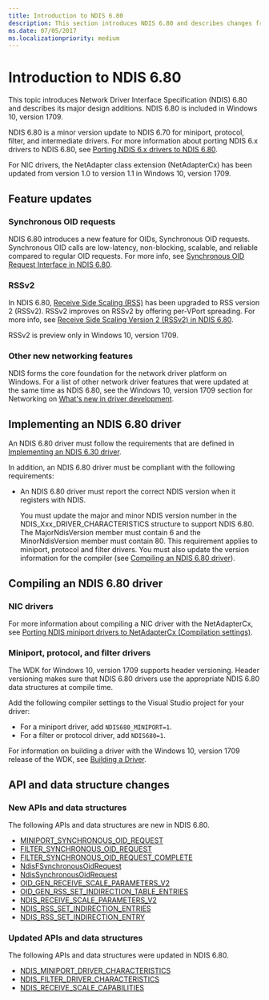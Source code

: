 ```yaml
---
title: Introduction to NDIS 6.80
description: This section introduces NDIS 6.80 and describes changes from NDIS 6.70. NDIS 6.80 is included in Windows 10, version 1709.
ms.date: 07/05/2017
ms.localizationpriority: medium
---
```


# Introduction to NDIS 6.80

This topic introduces Network Driver Interface Specification (NDIS) 6.80 and describes its major design additions. NDIS 6.80 is included in Windows 10, version 1709.

NDIS 6.80 is a minor version update to NDIS 6.70 for miniport, protocol, filter, and intermediate drivers. For more information about porting NDIS 6.x drivers to NDIS 6.80, see [Porting NDIS 6.x drivers to NDIS 6.80](porting-ndis-6-x-drivers-to-ndis-6-70.md).

For NIC drivers, the NetAdapter class extension (NetAdapterCx) has been updated from version 1.0 to version 1.1 in Windows 10, version 1709.

## Feature updates

### Synchronous OID requests

NDIS 6.80 introduces a new feature for OIDs, Synchronous OID requests. Synchronous OID calls are low-latency, non-blocking, scalable, and reliable compared to regular OID requests. For more info, see [Synchronous OID Request Interface in NDIS 6.80](synchronous-oid-request-interface-in-ndis-6-80.md).

### RSSv2

In NDIS 6.80, [Receive Side Scaling (RSS)](./receive-side-scaling-version-2-rssv2-.md) has been upgraded to RSS version 2 (RSSv2). RSSv2 improves on RSSv2 by offering per-VPort spreading. For more info, see [Receive Side Scaling Version 2 (RSSv2) in NDIS 6.80](receive-side-scaling-version-2-rssv2-in-ndis-6-80.md).

RSSv2 is preview only in Windows 10, version 1709.

### Other new networking features

NDIS forms the core foundation for the network driver platform on Windows. For a list of other network driver features that were updated at the same time as NDIS 6.80, see the Windows 10, version 1709 section for Networking on [What's new in driver development](../what-s-new-in-driver-development.md).

## Implementing an NDIS 6.80 driver

An NDIS 6.80 driver must follow the requirements that are defined in [Implementing an NDIS 6.30 driver](implementing-an-ndis-6-30-driver.md).

In addition, an NDIS 6.80 driver must be compliant with the following requirements:

- An NDIS 6.80 driver must report the correct NDIS version when it registers with NDIS.

   You must update the major and minor NDIS version number in the NDIS_Xxx_DRIVER_CHARACTERISTICS structure to support NDIS 6.80. The MajorNdisVersion member must contain 6 and the MinorNdisVersion member must contain 80. This requirement applies to miniport, protocol and filter drivers. You must also update the version information for the compiler (see [Compiling an NDIS 6.80 driver](#compiling-an-ndis-680-driver)).

## Compiling an NDIS 6.80 driver

### NIC drivers

For more information about compiling a NIC driver with the NetAdapterCx, see [Porting NDIS miniport drivers to NetAdapterCx (Compilation settings)](../netcx/porting-ndis-miniport-drivers-to-netadaptercx.md#compilation-settings).

### Miniport, protocol, and filter drivers

The WDK for Windows 10, version 1709 supports header versioning. Header versioning makes sure that NDIS 6.80 drivers use the appropriate NDIS 6.80 data structures at compile time.

Add the following compiler settings to the Visual Studio project for your driver:

- For a miniport driver, add ```NDIS680_MINIPORT=1```.
- For a filter or protocol driver, add ```NDIS680=1```.

For information on building a driver with the Windows 10, version 1709 release of the WDK, see [Building a Driver](../develop/building-a-driver.md).

## API and data structure changes

### New APIs and data structures

The following APIs and data structures are new in NDIS 6.80.

- [MINIPORT_SYNCHRONOUS_OID_REQUEST](/windows-hardware/drivers/ddi/ndis/nf-ndis-miniport_synchronous_oid_request)
- [FILTER_SYNCHRONOUS_OID_REQUEST](/windows-hardware/drivers/ddi/ndis/nf-ndis-filter_synchronous_oid_request)
- [FILTER_SYNCHRONOUS_OID_REQUEST_COMPLETE](/windows-hardware/drivers/ddi/ndis/nf-ndis-filter_synchronous_oid_request_complete)
- [NdisFSynchronousOidRequest](/windows-hardware/drivers/ddi/ndis/nf-ndis-ndisfsynchronousoidrequest)
- [NdisSynchronousOidRequest](/windows-hardware/drivers/ddi/ndis/nf-ndis-ndissynchronousoidrequest)
- [OID_GEN_RECEIVE_SCALE_PARAMETERS_V2](oid-gen-receive-scale-parameters-v2.md)
- [OID_GEN_RSS_SET_INDIRECTION_TABLE_ENTRIES](oid-gen-rss-set-indirection-table-entries.md)
- [NDIS_RECEIVE_SCALE_PARAMETERS_V2](/windows-hardware/drivers/ddi/ntddndis/ns-ntddndis-_ndis_receive_scale_parameters_v2)
- [NDIS_RSS_SET_INDIRECTION_ENTRIES](/windows-hardware/drivers/ddi/ntddndis/ns-ntddndis-_ndis_rss_set_indirection_entries)
- [NDIS_RSS_SET_INDIRECTION_ENTRY](/windows-hardware/drivers/ddi/ntddndis/ns-ntddndis-_ndis_rss_set_indirection_entry)

### Updated APIs and data structures

The following APIs and data structures were updated in NDIS 6.80.

- [NDIS_MINIPORT_DRIVER_CHARACTERISTICS](/windows-hardware/drivers/ddi/ndis/ns-ndis-_ndis_miniport_driver_characteristics)
- [NDIS_FILTER_DRIVER_CHARACTERISTICS](/windows-hardware/drivers/ddi/ndis/ns-ndis-_ndis_filter_driver_characteristics)
- [NDIS_RECEIVE_SCALE_CAPABILITIES](/windows-hardware/drivers/ddi/ntddndis/ns-ntddndis-_ndis_receive_scale_capabilities)
